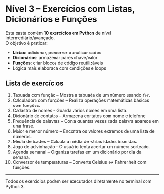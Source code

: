 # Nível 3 – Exercícios com Listas, Dicionários e Funções

Esta pasta contém **10 exercícios em Python** de nível intermediário/avançado.  
O objetivo é praticar:

- **Listas**: adicionar, percorrer e analisar dados
- **Dicionários**: armazenar pares chave/valor
- **Funções**: criar blocos de código reutilizáveis
- Lógica mais elaborada com condições e loops

## Lista de exercícios

1. Tabuada com função – Mostra a tabuada de um número usando `for`.
2. Calculadora com funções – Realiza operações matemáticas básicas com funções.
3. Cadastro de nomes – Guarda vários nomes em uma lista.
4. Dicionário de contatos – Armazena contatos com nome e telefone.
5. Frequência de palavras – Conta quantas vezes cada palavra aparece em uma frase.
6. Maior e menor número – Encontra os valores extremos de uma lista de números.
7. Média de idades – Calcula a média de várias idades inseridas.
8. Jogo de adivinhação – O usuário tenta acertar um número sorteado.
9. Agenda semanal – Organiza tarefas em um dicionário por dia da semana.
10. Conversor de temperaturas – Converte Celsius ↔ Fahrenheit com funções.

---

Todos os exercícios podem ser executados diretamente no terminal com Python 3.
